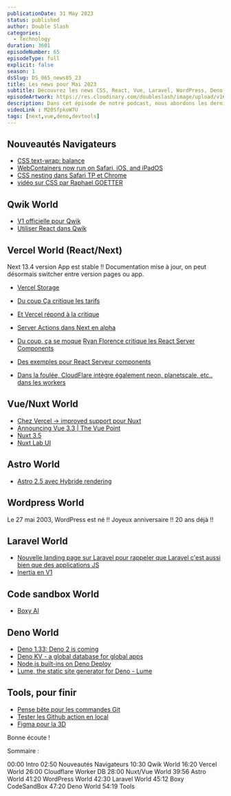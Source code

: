 ```yaml
---
publicationDate: 31 May 2023
status: published
author: Double Slash
categories:
  - Technology
duration: 3601
episodeNumber: 65
episodeType: full
explicit: false
season: 1
dsSlug: DS_065_news05_23
title: Les news pour Mai 2023
subtitle: Découvrez les news CSS, React, Vue, Laravel, WordPress, Deno, etc. du mois de Mai 2023
episodeArtwork: https://res.cloudinary.com/doubleslash/image/upload/v1685476143/episode/ART_65_news5_vjvwpr.png
description: Dans cet épisode de notre podcast, nous abordons les dernières nouveautés dans le monde des navigateurs, telles que la nouvelle propriété CSS `text-wrap balance`, l'exécution des WebContainers sur Safari, iOS et iPadOS, ainsi que la fonctionnalité CSS nesting dans Safari TP et Chrome. Nous discutons également des mises à jour de Qwik, de l'amélioration du support pour Nuxt chez Vercel, des nouvelles fonctionnalités de Next.js et des réactions aux React Server Components. De plus, nous mentionnons les anniversaires de WordPress (20 ans) et les nouvelles ressources dans les mondes de Laravel, CodeSandbox et Deno. Enfin, nous présentons des outils intéressants tels que le pense-bête pour les commandes Git et Spline, une sorte de Figma pour la 3D.
videoLink : M20SfpkoW7U
tags: [next,vue,deno,devtools]
---
```

## Nouveautés Navigateurs

- [CSS text-wrap: balance](https://www.notion.so/CSS-text-wrap-balance-Chrome-Developers-be76416b36e248e6a5e9b4cc3931ad9e)
- [WebContainers now run on Safari, iOS, and iPadOS](https://www.notion.so/WebContainers-now-run-on-Safari-iOS-and-iPadOS-485049ee8fae429f8de797ba3245a931)
- [CSS nesting dans Safari TP et Chrome](https://webkit.org/blog/13813/try-css-nesting-today-in-safari-technology-preview/)
- [vidéo sur CSS par Raphael GOETTER](https://youtu.be/V9bW2PrmNFU)

## Qwik World

- [V1 officielle pour Qwik](https://www.builder.io/blog/qwik-v1)
- [Utiliser React dans Qwik](https://www.builder.io/blog/resumable-react-how-to-use-react-inside-qwik)

## Vercel World (React/Next)

Next 13.4 version App est stable !! Documentation mise à jour, on peut désormais switcher entre version pages ou app.

- [Vercel Storage](https://vercel.com/blog/vercel-storage)
- [Du coup Ça critique les tarifs](https://twitter.com/melkeydev/status/1653498934491516928?s=61&t=sF_F8Qu82LW0vulDYKD25g)
- [Et Vercel répond à la critique](https://twitter.com/leeerob/status/1653636931291602953?s=61&t=sF_F8Qu82LW0vulDYKD25g)
- [Server Actions dans Next en alpha](https://nextjs.org/docs/app/building-your-application/data-fetching/server-actions#progressive-enhancement)
- [Du coup, ça se moque](https://twitter.com/artichmaro/status/1658366429362544640?s=61&t=sF_F8Qu82LW0vulDYKD25g)
[Ryan Florence critique les React Server Components](https://twitter.com/ryanflorence/status/1661717887319670784?s=61&t=sF_F8Qu82LW0vulDYKD25g)

- [Des exemples pour React Serveur components](https://twitter.com/addyosmani/status/1655270096003280896?s=61&t=sF_F8Qu82LW0vulDYKD25g)

- [Dans la foulée, CloudFlare intègre également neon, planetscale, etc.. dans les workers](https://blog.cloudflare.com/announcing-database-integrations/)

## Vue/Nuxt World

- [Chez Vercel -> improved support pour Nuxt](https://vercel.com/blog/nuxt-on-vercel)
- [Announcing Vue 3.3 | The Vue Point](https://www.notion.so/Announcing-Vue-3-3-The-Vue-Point-ccf44bd2a865450e894eaaa16379e9e8)
- [Nuxt 3.5](https://nuxt.com/blog/v3-5)
- [Nuxt Lab UI](https://ui.nuxtlabs.com/getting-started)

## Astro World

- [Astro 2.5 avec Hybride rendering](https://astro.build/blog/astro-250/#static-by-default-hybrid-rendering-experimental)

## Wordpress World

Le 27 mai 2003, WordPress est né !! Joyeux anniversaire !! 20 ans déjà !!

## Laravel World

- [Nouvelle landing page sur Laravel pour rappeler que Laravel c'est aussi bien que des applications JS](https://laravel.com/frontend)
- [Inertia en V1](https://inertiajs.com/)

## Code sandbox World

- [Boxy AI](https://codesandbox.io/blog/meet-boxy-ai-coding-assistant)

## Deno World

- [Deno 1.33: Deno 2 is coming](https://www.notion.so/Deno-1-33-Deno-2-is-coming-e8db62171afd4533b3ac824615427d5f)
- [Deno KV - a global database for global apps](https://www.notion.so/Deno-KV-a-global-database-for-global-apps-6cafc84d4e3a4b3bb81e9a8d8c98c3e0)
- [Node.js built-ins on Deno Deploy](https://www.notion.so/Node-js-built-ins-on-Deno-Deploy-7cdecfab1334487881e7e05789c60f53)
- [Lume, the static site generator for Deno - Lume](https://www.notion.so/Lume-the-static-site-generator-for-Deno-Lume-13d9043c5b05406d959fe752714d0e43)

## Tools, pour finir

- [Pense bête pour les commandes Git](https://ohshitgit.com/)
- [Tester les Github action en local](https://github.com/nektos/act)
- [Figma pour la 3D](https://spline.design/)

Bonne écoute !

Sommaire :

00:00 Intro
02:50 Nouveautés Navigateurs
10:30 Qwik World
16:20 Vercel World
26:00 Cloudflare Worker DB
28:00 Nuxt/Vue World
39:56 Astro World
41:20 WordPress World
42:30 Laravel World
45:12 Boxy CodeSandBox
47:20 Deno World
54:19 Tools




